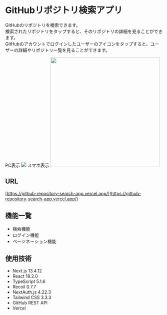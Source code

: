 # GitHubリポジトリ検索アプリ

GitHubのリポジトリを検索できます。<br>
検索されたリポジトリをタップすると、そのリポジトリの詳細を見ることができます。<br>
GitHubのアカウントでログインしたユーザーのアイコンをタップすると、ユーザーの詳細やリポジトリ一覧を見ることができます。<br>

PC表示
<img src="https://github.com/kazuki-takane/github-repository-search-app/assets/119714353/6306b5da-ad5a-4cb0-983f-c612dc5cd39a">
スマホ表示
<img src="https://github.com/kazuki-takane/github-repository-search-app/assets/119714353/1752175b-5a1f-48cc-968c-d6ef6571bbfb" width="350">

## URL
[https://github-repository-search-app.vercel.app/](https://github-repository-search-app.vercel.app/)

## 機能一覧
- 検索機能
- ログイン機能
- ページネーション機能

## 使用技術
- Next.js 13.4.12
- React 18.2.0
- TypeScript 5.1.6
- Recoil 0.7.7
- NextAuth.js 4.22.3
- Tailwind CSS 3.3.3
- GitHub REST API
- Vercel
